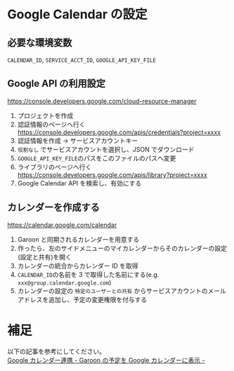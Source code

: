 # Google Calendar の設定

## 必要な環境変数

`CALENDAR_ID`, `SERVICE_ACCT_ID`, `GOOGLE_API_KEY_FILE`

## Google API の利用設定

https://console.developers.google.com/cloud-resource-manager

1.  プロジェクトを作成
2.  認証情報のページへ行く https://console.developers.google.com/apis/credentials?project=xxxx
3.  認証情報を作成 -> サービスアカウントキー
4.  `役割なし` でサービスアカウントを選択し、JSON でダウンロード
5.  `GOOGLE_API_KEY_FILE`のパスをこのファイルのパスへ変更
6.  ライブラリのページへ行く https://console.developers.google.com/apis/library?project=xxxx
7.  Google Calendar API を検索し、有効にする

## カレンダーを作成する

https://calendar.google.com/calendar

1.  Garoon と同期されるカレンダーを用意する
2.  作ったら、左のサイドメニューのマイカレンダーからそのカレンダーの設定(設定と共有)を開く
3.  カレンダーの統合からカレンダー ID を取得
4.  `CALENDAR_ID`の名前を 3 で取得した名前にする(e.g. `xxx@group.calendar.google.com`)
5.  カレンダーの設定の `特定のユーザーとの共有` からサービスアカウントのメールアドレスを追加し、予定の変更権限を付与する

# 補足

以下の記事を参考にしてください。  
[Google カレンダー連携 - Garoon の予定を Google カレンダーに表示 -](https://developer.cybozu.io/hc/ja/articles/204426680-Google%E3%82%AB%E3%83%AC%E3%83%B3%E3%83%80%E3%83%BC%E9%80%A3%E6%90%BA-Garoon%E3%81%AE%E4%BA%88%E5%AE%9A%E3%82%92Google%E3%82%AB%E3%83%AC%E3%83%B3%E3%83%80%E3%83%BC%E3%81%AB%E8%A1%A8%E7%A4%BA-)
